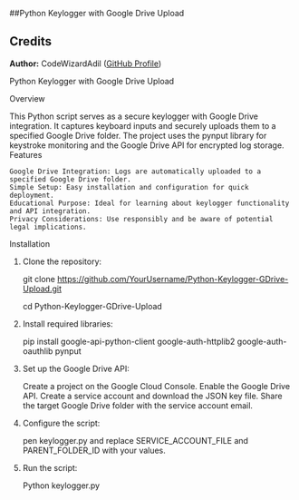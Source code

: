 ##Python Keylogger with Google Drive Upload

## Credits

**Author:** CodeWizardAdil ([GitHub Profile](https://github.com/CodeWizardAdil))


Python Keylogger with Google Drive Upload

Overview

This Python script serves as a secure keylogger with Google Drive integration. It captures keyboard inputs and securely uploads them to a specified Google Drive folder. The project uses the pynput library for keystroke monitoring and the Google Drive API for encrypted log storage.
Features

    Google Drive Integration: Logs are automatically uploaded to a specified Google Drive folder.
    Simple Setup: Easy installation and configuration for quick deployment.
    Educational Purpose: Ideal for learning about keylogger functionality and API integration.
    Privacy Considerations: Use responsibly and be aware of potential legal implications.

Installation

1. Clone the repository:

   git clone https://github.com/YourUsername/Python-Keylogger-GDrive-Upload.git

   cd Python-Keylogger-GDrive-Upload

3. Install required libraries:
   
   pip install google-api-python-client google-auth-httplib2 google-auth-oauthlib pynput

4. Set up the Google Drive API:

    Create a project on the Google Cloud Console.
    Enable the Google Drive API.
    Create a service account and download the JSON key file.
    Share the target Google Drive folder with the service account email.

5.  Configure the script:

     pen keylogger.py and replace SERVICE_ACCOUNT_FILE and PARENT_FOLDER_ID with your values.

7. Run the script:

   Python keylogger.py

